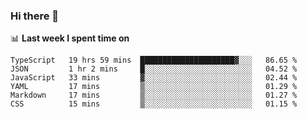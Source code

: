 ### Hi there 👋

<!--
**DBvc/DBvc** is a ✨ _special_ ✨ repository because its `README.md` (this file) appears on your GitHub profile.

Here are some ideas to get you started:

- 🔭 I’m currently working on ...
- 🌱 I’m currently learning ...
- 👯 I’m looking to collaborate on ...
- 🤔 I’m looking for help with ...
- 💬 Ask me about ...
- 📫 How to reach me: ...
- 😄 Pronouns: ...
- ⚡ Fun fact: ...
-->

📊 **Last week I spent time on**
<!--START_SECTION:waka-->

```text
TypeScript   19 hrs 59 mins  █████████████████████▓░░░   86.65 %
JSON         1 hr 2 mins     █░░░░░░░░░░░░░░░░░░░░░░░░   04.52 %
JavaScript   33 mins         ▓░░░░░░░░░░░░░░░░░░░░░░░░   02.44 %
YAML         17 mins         ▒░░░░░░░░░░░░░░░░░░░░░░░░   01.29 %
Markdown     17 mins         ▒░░░░░░░░░░░░░░░░░░░░░░░░   01.27 %
CSS          15 mins         ▒░░░░░░░░░░░░░░░░░░░░░░░░   01.15 %
```

<!--END_SECTION:waka-->
